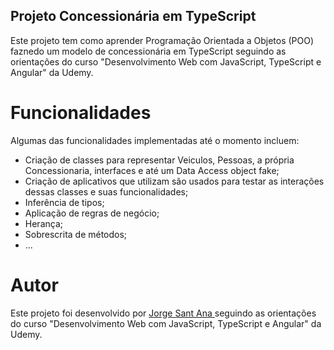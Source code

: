 ## Projeto Concessionária em TypeScript
Este projeto tem como aprender  Programação Orientada a Objetos (POO) faznedo um modelo de concessionária em TypeScript 
seguindo as orientações do curso "Desenvolvimento Web com JavaScript, TypeScript e Angular" da Udemy.

# Funcionalidades
Algumas das funcionalidades implementadas até o momento incluem:

* Criação de classes para representar Veiculos, Pessoas, a própria Concessionaria, interfaces e até um Data Access object fake;
* Criação de aplicativos que utilizam  são usados para testar as interações dessas classes e suas funcionalidades;
* Inferência de tipos;
* Aplicação de regras de negócio; 
* Herança;
* Sobrescrita de métodos;
* ...

# Autor
Este projeto foi desenvolvido por [ Jorge Sant Ana ](https://www.linkedin.com/in/jorgesantanabr/) seguindo as orientações do curso "Desenvolvimento Web com JavaScript, TypeScript e Angular" da Udemy.
